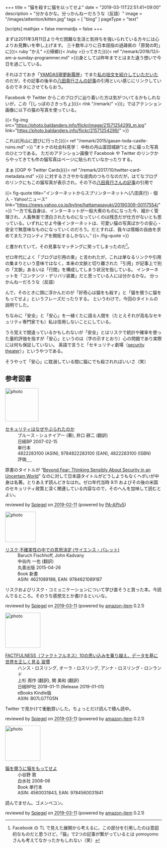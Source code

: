 +++
title = "猫を殺すに猫を以ってせよ"
date = "2019-03-11T22:51:41+09:00"
description = "分かるかな。分っかんねーだろうな（反語）"
image = "/images/attention/kitten.jpg"
tags = [ "blog" ]
pageType = "text"

[scripts]
  mathjax = false
  mermaidjs = false
+++

まずは2011年3月11日より今だ困難な生活と気持ちを強いられている方々には心よりお見舞いを申し上げます。
三十数年ぶりに日本屈指の過疎県の「原発の町」に[{{< ruby "かえ" >}}帰郷{{< /ruby >}}ってきた]({{< ref "/remark/2018/12/i-am-a-sunday-programmer.md" >}})身としては昨年までとはまた違う想いで今日を過ごしている。

それはさておき「[YAMDAS現更新履歴](https://yamdas.hatenablog.com/)」でまた[私の拙文を紹介していただいた](https://yamdas.hatenablog.com/entry/20190311/openweb)のだが，その記事の後半の[八田真行さんの記事](https://news.yahoo.co.jp/byline/hattamasayuki/20190309-00117554/)の引用といい感じにリンクしているのでネタにさせてもらおう。

Facebook や Twitter からこのブログに辿り着いた方は気がついてるかもしれないが，この「[しっぽのさきっちょ]({{< rlnk "/remark/" >}})」ではアテンション画像に以下の猫の写真を使っている。

{{< fig-img src="https://photo.baldanders.info/flickr/image/21571254299_m.jpg" link="https://photo.baldanders.info/flickr/21571254299/" >}}

これは[月山に遊びに行った]({{< ref "/remark/2015/gasan-toda-castle-ruins.md" >}} "オトナの社会科見学： 中秋の月山富田城跡")ときに撮った写真のひとつである。
ただのアテンション画像で Facebook や Twitter のリンクからやってきても件の猫写真はページに貼られていなかったりする。

まぁ [OGP や Twitter Cards]({{< ref "/remark/2017/10/twitter-card-metadata.md" >}}) に対するささやかな皮肉のつもりなのだが，はてなブログのリンクにもこの猫写真が表示され，その下の[八田真行さんの記事](https://news.yahoo.co.jp/byline/hattamasayuki/20190309-00117554/)の引用で

{{< fig-quote title="インターネットからスプリンターネットへ(八田真行) - 個人 - Yahoo!ニュース" link="https://news.yahoo.co.jp/byline/hattamasayuki/20190309-00117554/" >}}
<q>一方で私自身は、インターネットが一般大衆のものになった今、細かく管理され、人畜無害で漂白されたものになっていくのは残念だが仕方がないとも思っている。いずれにせよ今後インターネットは、可愛い猫の写真ばかりの安心・安全で無意味なものになっていくのだろう。だとすれば、我々は情報の自由を求めてまたフロンティアを開拓するしかない。</q>
{{< /fig-quote >}}

と書かれていて，その見事なマッチングに笑ってしまったのだ[^cat1]。

[^cat1]: Facebook の TL で見えた展開から考えるに，この部分を引用したのは意図的なものだと思うけど，「猫」で2つの記事が繋がっているとは yomoyomo さんも考えてなかったかもしれない（笑）

ゼロ年代によく「ブログは引用の束」と言われたが，これは単なるリンクや引用の集まりという意味ではなく，本来の文脈と切り離された「引用」が記事上で別の「文脈」あるいは「行間」を構成してしまう状況を指している。
インターネットを「コンテンツ・デリバリ装置」だと思っている人には分かるかな。
分っかんねーだろうな（反語）

んで，そのときに頭に浮かんだのが「好奇心は猫をも殺す」と「猫を償うに猫をもってせよ」というフレーズだったりする。
というわけで，今回のタイトルの説明でした。

ちなみに「安全」と「安心」を一緒くたに語る人間を（たとえそれが高名なセキュリティ専門家でも）私は信用しないことにしている。

うろ覚えで間違っているかもしれないが「安全」とはリスクで統計や確率を使った量的評価を指すが「安心」というのは（字の示すとおり）心の問題であり実際には何も保証していない。
英語で言うと「セキュリティ劇場（[security theater](https://en.wikipedia.org/wiki/Security_theater)）」というやつである。

そうやって「安心」に耽溺している間に猫にでも殺されればいいさ（笑）

## 参考図書

<div class="hreview">
  <div class="photo"><a class="item url" href="https://www.amazon.co.jp/dp/4822283100?tag=baldandersinf-22&linkCode=ogi&th=1&psc=1"><img src="https://m.media-amazon.com/images/I/51-pZ52JsUL._SL160_.jpg" width="107" alt="photo"></a></div>
  <dl class="fn">
    <dt><a href="https://www.amazon.co.jp/dp/4822283100?tag=baldandersinf-22&linkCode=ogi&th=1&psc=1">セキュリティはなぜやぶられたのか</a></dt>
    <dd>ブルース・シュナイアー (著), 井口 耕二 (翻訳)</dd>
    <dd>日経BP 2007-02-15</dd>
    <dd>単行本</dd>
    <dd>4822283100 (ASIN), 9784822283100 (EAN), 4822283100 (ISBN)</dd>
    <dd>評価<abbr class="rating fa-sm" title="5">&nbsp;<i class="fas fa-star"></i>&nbsp;<i class="fas fa-star"></i>&nbsp;<i class="fas fa-star"></i>&nbsp;<i class="fas fa-star"></i>&nbsp;<i class="fas fa-star"></i></abbr></dd>
  </dl>
  <p class="description">原書のタイトルが “<a href="https://www.amazon.co.jp/dp/B000PY3NB4?tag=baldandersinf-22&linkCode=ogi&th=1&psc=1">Beyond Fear: Thinking Sensibly About Security in an Uncertain World</a>” なのに対して日本語タイトルがどうしようもなくヘボいが中身は名著。とりあえず読んどきなはれ。ゼロ年代当時 9.11 およびその後の米国のセキュリティ政策と深く関連している内容なので，そのへんを加味して読むとよい。</p>
  <p class="powered-by">reviewed by <a href='#maker' class='reviewer'>Spiegel</a> on <abbr class="dtreviewed" title="2019-02-11">2019-02-11</abbr> (powered by <a href="https://affiliate.amazon.co.jp/assoc_credentials/home">PA-APIv5</a>)</p>
</div>

<div class="hreview">
  <div class="photo"><a class="item url" href="https://www.amazon.co.jp/%E3%83%AA%E3%82%B9%E3%82%AF-%E4%B8%8D%E7%A2%BA%E5%AE%9F%E6%80%A7%E3%81%AE%E4%B8%AD%E3%81%A7%E3%81%AE%E6%84%8F%E6%80%9D%E6%B1%BA%E5%AE%9A-%E3%82%B5%E3%82%A4%E3%82%A8%E3%83%B3%E3%82%B9%E3%83%BB%E3%83%91%E3%83%AC%E3%83%83%E3%83%88-Baruch-Fischhoff/dp/4621089188?SubscriptionId=AKIAJYVUJ3DMTLAECTHA&tag=baldandersinf-22&linkCode=xm2&camp=2025&creative=165953&creativeASIN=4621089188"><img src="https://images-fe.ssl-images-amazon.com/images/I/41Cboa6GkmL._SL160_.jpg" width="98" alt="photo"></a></div>
  <dl class="fn">
    <dt><a href="https://www.amazon.co.jp/%E3%83%AA%E3%82%B9%E3%82%AF-%E4%B8%8D%E7%A2%BA%E5%AE%9F%E6%80%A7%E3%81%AE%E4%B8%AD%E3%81%A7%E3%81%AE%E6%84%8F%E6%80%9D%E6%B1%BA%E5%AE%9A-%E3%82%B5%E3%82%A4%E3%82%A8%E3%83%B3%E3%82%B9%E3%83%BB%E3%83%91%E3%83%AC%E3%83%83%E3%83%88-Baruch-Fischhoff/dp/4621089188?SubscriptionId=AKIAJYVUJ3DMTLAECTHA&tag=baldandersinf-22&linkCode=xm2&camp=2025&creative=165953&creativeASIN=4621089188">リスク 不確実性の中での意思決定 (サイエンス・パレット)</a></dt>
        <dd>Baruch Fischhoff, John Kadvany</dd>
        <dd>中谷内 一也 (翻訳)</dd>
    <dd>丸善出版 2015-04-26</dd>
    <dd>Book 新書</dd>
    <dd>ASIN: 4621089188, EAN: 9784621089187</dd>
  </dl>
  <p class="description">リスクおよびリスク・コミュニケーションについて学び直そうと買った本。今読んでるところ。そのうち感想文とか書けるといいな。</p>
  <p class="powered-by" >reviewed by <a href='#maker' class='reviewer'>Spiegel</a> on <abbr class="dtreviewed" title="2019-03-11">2019-03-11</abbr> (powered by <a href="https://github.com/spiegel-im-spiegel/amazon-item" >amazon-item</a> 0.2.1)</p>
</div>

<div class="hreview">
  <div class="photo"><a class="item url" href="https://www.amazon.co.jp/FACTFULNESS%EF%BC%88%E3%83%95%E3%82%A1%E3%82%AF%E3%83%88%E3%83%95%E3%83%AB%E3%83%8D%E3%82%B9%EF%BC%8910%E3%81%AE%E6%80%9D%E3%81%84%E8%BE%BC%E3%81%BF%E3%82%92%E4%B9%97%E3%82%8A%E8%B6%8A%E3%81%88%E3%80%81%E3%83%87%E3%83%BC%E3%82%BF%E3%82%92%E5%9F%BA%E3%81%AB%E4%B8%96%E7%95%8C%E3%82%92%E6%AD%A3%E3%81%97%E3%81%8F%E8%A6%8B%E3%82%8B%E7%BF%92%E6%85%A3-%E3%83%8F%E3%83%B3%E3%82%B9%E3%83%BB%E3%83%AD%E3%82%B9%E3%83%AA%E3%83%B3%E3%82%B0-ebook/dp/B07LG7TG5N?SubscriptionId=AKIAJYVUJ3DMTLAECTHA&tag=baldandersinf-22&linkCode=xm2&camp=2025&creative=165953&creativeASIN=B07LG7TG5N"><img src="https://images-fe.ssl-images-amazon.com/images/I/410QuKHYY3L._SL160_.jpg" width="113" alt="photo"></a></div>
  <dl class="fn">
    <dt><a href="https://www.amazon.co.jp/FACTFULNESS%EF%BC%88%E3%83%95%E3%82%A1%E3%82%AF%E3%83%88%E3%83%95%E3%83%AB%E3%83%8D%E3%82%B9%EF%BC%8910%E3%81%AE%E6%80%9D%E3%81%84%E8%BE%BC%E3%81%BF%E3%82%92%E4%B9%97%E3%82%8A%E8%B6%8A%E3%81%88%E3%80%81%E3%83%87%E3%83%BC%E3%82%BF%E3%82%92%E5%9F%BA%E3%81%AB%E4%B8%96%E7%95%8C%E3%82%92%E6%AD%A3%E3%81%97%E3%81%8F%E8%A6%8B%E3%82%8B%E7%BF%92%E6%85%A3-%E3%83%8F%E3%83%B3%E3%82%B9%E3%83%BB%E3%83%AD%E3%82%B9%E3%83%AA%E3%83%B3%E3%82%B0-ebook/dp/B07LG7TG5N?SubscriptionId=AKIAJYVUJ3DMTLAECTHA&tag=baldandersinf-22&linkCode=xm2&camp=2025&creative=165953&creativeASIN=B07LG7TG5N">FACTFULNESS（ファクトフルネス）10の思い込みを乗り越え、データを基に世界を正しく見る
習慣</a><dd>ハンス・ロスリング, オーラ・ロスリング, アンナ・ロスリング・ロンランド</dd>
        <dd>上杉 周作 (翻訳), 関 美和 (翻訳)</dd>
    <dd>日経BP社 2019-01-11 (Release 2019-01-01)</dd>
    <dd>eBooks Kindle版</dd>
    <dd>ASIN: B07LG7TG5N</dd>
  </dl>
  <p class="description">Twitter で見かけて衝動買いした。ちょっとだけ読んで積ん読中。</p>
  <p class="powered-by" >reviewed by <a href='#maker' class='reviewer'>Spiegel</a> on <abbr class="dtreviewed" title="2019-03-11">2019-03-11</abbr> (powered by <a href="https://github.com/spiegel-im-spiegel/amazon-item" >amazon-item</a> 0.2.1)</p>
</div>

<div class="hreview">
  <div class="photo"><a class="item url" href="https://www.amazon.co.jp/%E7%8C%AB%E3%82%92%E5%84%9F%E3%81%86%E3%81%AB%E7%8C%AB%E3%82%92%E3%82%82%E3%81%A3%E3%81%A6%E3%81%9B%E3%82%88-%E5%B0%8F%E8%B0%B7%E9%87%8E-%E6%95%A6/dp/4560031843?SubscriptionId=AKIAJYVUJ3DMTLAECTHA&tag=baldandersinf-22&linkCode=xm2&camp=2025&creative=165953&creativeASIN=4560031843"><img src="https://images-fe.ssl-images-amazon.com/images/I/31grUdSlFLL._SL160_.jpg" width="113" alt="photo"></a></div>
  <dl class="fn">
    <dt><a href="https://www.amazon.co.jp/%E7%8C%AB%E3%82%92%E5%84%9F%E3%81%86%E3%81%AB%E7%8C%AB%E3%82%92%E3%82%82%E3%81%A3%E3%81%A6%E3%81%9B%E3%82%88-%E5%B0%8F%E8%B0%B7%E9%87%8E-%E6%95%A6/dp/4560031843?SubscriptionId=AKIAJYVUJ3DMTLAECTHA&tag=baldandersinf-22&linkCode=xm2&camp=2025&creative=165953&creativeASIN=4560031843">猫を償うに猫をもってせよ</a></dt>
        <dd>小谷野 敦</dd>
    <dd>白水社 2008-06</dd>
    <dd>Book 単行本</dd>
    <dd>ASIN: 4560031843, EAN: 9784560031841</dd>
  </dl>
  <p class="description">読んでません。ゴメンペコン。</p>
  <p class="powered-by" >reviewed by <a href='#maker' class='reviewer'>Spiegel</a> on <abbr class="dtreviewed" title="2019-03-11">2019-03-11</abbr> (powered by <a href="https://github.com/spiegel-im-spiegel/amazon-item" >amazon-item</a> 0.2.1)</p>
</div>

